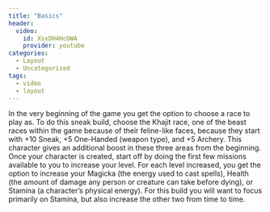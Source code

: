 ```yaml
---
title: "Basics"
header:
  video:
    id: XsxDH4HcOWA
    provider: youtube
categories:
  - Layout
  - Uncategorized
tags:
  - video
  - layout
---
```


In the very beginning of the game you get the option to choose a race to play as. To do this sneak build, choose the Khajit race, one of the beast races within the game because of their feline-like faces, because they start with +10 Sneak, +5 One-Handed (weapon type), and +5 Archery. This character gives an additional boost in these three areas from the beginning. 
Once your character is created, start off by doing the first few missions available to you to increase your level. For each level increased, you get the option to increase your Magicka (the energy used to cast spells), Health (the amount of damage any person or creature can take before dying), or Stamina (a character’s physical energy). For this build you will want to focus primarily on Stamina, but also increase the other two from time to time. 
